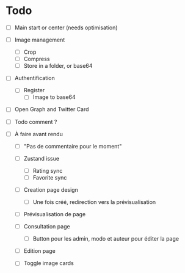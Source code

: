 # Todo

- [ ] Main start or center (needs optimisation)

- [ ] Image management
  - [ ] Crop
  - [ ] Compress
  - [ ] Store in a folder, or base64

- [ ] Authentification
  - [ ] Register
    - [ ] Image to base64

- [ ] Open Graph and Twitter Card

- [ ] Todo comment ?

- [ ] À faire avant rendu
  
  - [ ] "Pas de commentaire pour le moment"
  
  - [ ] Zustand issue
    - [ ] Rating sync
    - [ ] Favorite sync
  
  - [ ] Creation page design
    - [ ] Une fois créé, redirection vers la prévisualisation
  
  - [ ] Prévisualisation de page

  - [ ] Consultation page
    - [ ] Button pour les admin, modo et auteur pour éditer la page

  - [ ] Edition page

  - [ ] Toggle image cards